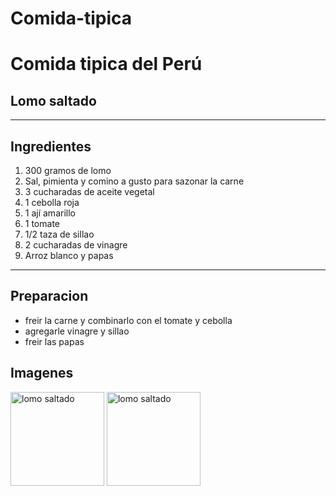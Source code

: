 # Comida-tipica
# Comida tipica del Perú
## Lomo saltado
---
## Ingredientes

1. 300 gramos de lomo
2. Sal, pimienta y comino a gusto para sazonar la carne
3. 3 cucharadas de aceite vegetal
4. 1 cebolla roja
5. 1 ají amarillo
6. 1 tomate 
7. 1/2 taza de sillao
8. 2 cucharadas de vinagre
9. Arroz blanco y papas
---
## Preparacion

- freir la carne y combinarlo con el tomate y cebolla
- agregarle vinagre y sillao
- freir las papas



## Imagenes 
<img src="" alt="lomo saltado" width="150">
<img src="https://cookpad.com/sv/recipe/images/3e3b4f7266ec102e?image_region_id=10.jpg" alt="lomo saltado" width="150">

